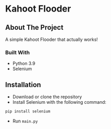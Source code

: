 # Kahoot Flooder

## About The Project
A simple Kahoot Flooder that actually works!

### Built With
* Python 3.9
* Selenium

## Installation
* Download or clone the repository
* Install Selenium with the following command:
```bash
pip install selenium
```
* Run ```main.py```
